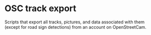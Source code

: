 # OSC track export

Scripts that export all tracks, pictures, and data associated with them (except for road sign detections) from an account on OpenStreetCam.

